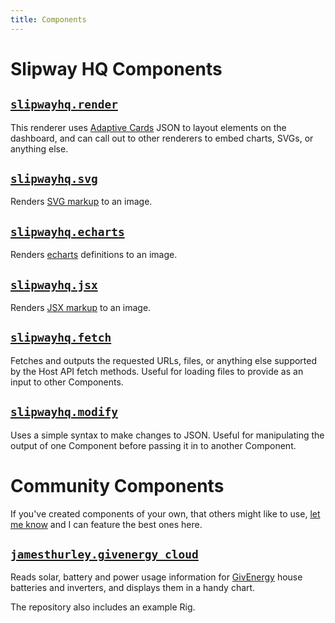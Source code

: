 ```yaml
---
title: Components
---
```


# Slipway HQ Components

## [`slipwayhq.render`](https://github.com/slipwayhq/slipway_render)

This renderer uses [Adaptive Cards](https://adaptivecards.io/) JSON to layout elements on the dashboard, and can call out
to other renderers to embed charts, SVGs, or anything else.

## [`slipwayhq.svg`](https://github.com/slipwayhq/slipway_svg)

Renders [SVG markup](https://developer.mozilla.org/en-US/docs/Web/SVG) to an image.

## [`slipwayhq.echarts`](https://github.com/slipwayhq/slipway_echarts)

Renders [echarts](https://echarts.apache.org/examples/en/index.html) definitions to an image.

## [`slipwayhq.jsx`](https://github.com/slipwayhq/slipway_jsx)

Renders [JSX markup](https://og-playground.vercel.app/) to an image.

## [`slipwayhq.fetch`](https://github.com/slipwayhq/slipway_fetch)

Fetches and outputs the requested URLs, files, or anything else supported by the Host API fetch methods.
Useful for loading files to provide as an input to other Components.

## [`slipwayhq.modify`](https://github.com/slipwayhq/slipway_modify)

Uses a simple syntax to make changes to JSON. Useful for manipulating the output of one Component before
passing it in to another Component.

# Community Components

If you've created components of your own, that others might like to use, [let me know](/community) and I can
feature the best ones here. 

## [`jamesthurley.givenergy_cloud`](https://github.com/jamesthurley/slipway_givenergy_cloud)

Reads solar, battery and power usage information for [GivEnergy](https://givenergy.co.uk/) house batteries and inverters,
and displays them in a handy chart.

The repository also includes an example Rig.

